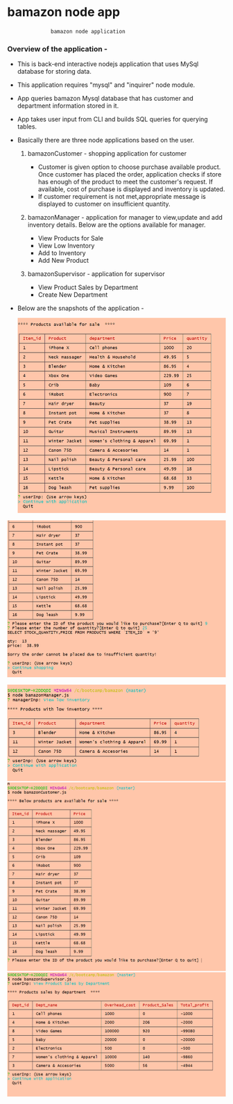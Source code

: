 # bamazon node app
                  bamazon node application

### Overview of the application -
* This is back-end interactive nodejs application that uses MySql database for storing data.
* This application requires "mysql" and "inquirer" node module.
* App queries bamazon Mysql database that has customer and department information stored in it.
* App takes user input from CLI and builds SQL queries for querying tables. 
* Basically there are three node applications based on the user.
     1. bamazonCustomer - shopping application for customer
         -   Customer is given option to choose purchase available product. Once customer has placed the order, application checks if store has enough of the product to meet the customer's request. If available, cost of purchase is displayed and inventory is updated.
         -  If customer requirement is not met,appropriate message is displayed to customer on insufficient quantity.

     2. bamazonManager - application for manager to view,update and add 
          inventory details. Below are the options available for manager.
         
          -  View Products for Sale
          -  View Low Inventory
          -  Add to Inventory
          -  Add New Product
          
     3. bamazonSupervisor - application for supervisor
         - View Product Sales by Department
         - Create New Department


* Below are the snapshots of the application -


  ![bamazoncustomer](https://raw.githubusercontent.com/saranyamohandas/bamazon/master/images/bamazonManager1.png)

![bamazoncust2](https://raw.githubusercontent.com/saranyamohandas/bamazon/master/images/bamazoncust3.png)

 ![bamazonManager](https://raw.githubusercontent.com/saranyamohandas/bamazon/master/images/bamazonManager2.png)
![bamazonManager1](https://raw.githubusercontent.com/saranyamohandas/bamazon/master/images/bamazoncust1.png)
![bamazonSupervisor](https://raw.githubusercontent.com/saranyamohandas/bamazon/master/images/bamazonSupervisor.png)
